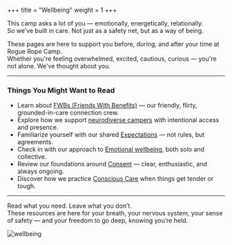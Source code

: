 +++
title = "Wellbeing"
weight = 1
+++

This camp asks a lot of you — emotionally, energetically, relationally.  
So we’ve built in care. Not just as a safety net, but as a way of being.

These pages are here to support you before, during, and after your time at Rogue Rope Camp.  
Whether you're feeling overwhelmed, excited, cautious, curious — you're not alone. We've thought about you.

---

### Things You Might Want to Read

- Learn about [FWBs (Friends With Benefits)](/wellbeing/fwb) — our friendly, flirty, grounded-in-care connection crew.
- Explore how we support [neurodiverse campers](/wellbeing/neuro) with intentional access and presence.
- Familiarize yourself with our shared [Expectations](/wellbeing/expectations) — not rules, but agreements.
- Check in with our approach to [Emotional wellbeing](/wellbeing/emotional), both solo and collective.
- Review our foundations around [Consent](/wellbeing/consent) — clear, enthusiastic, and always ongoing.
- Discover how we practice [Conscious Care](/wellbeing/conscious-care) when things get tender or tough.

---

Read what you need. Leave what you don’t.  
These resources are here for your breath, your nervous system, your sense of safety — and your freedom to go deep, knowing you’re held.

![wellbeing](/images/wellbeing.png)
